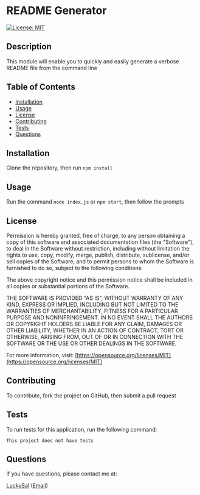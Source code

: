# README Generator
[![License: MIT](https://img.shields.io/badge/License-MIT-yellow.svg)](https://opensource.org/licenses/MIT)
## Description

This module will enable you to quickly and easily generate a verbose README file from the command line

## Table of Contents

- [Installation](#installation)
- [Usage](#usage)
- [License](#license)
- [Contributing](#contributing)
- [Tests](#tests)
- [Questions](#questions)

## Installation

Clone the repository, then run `npm install`

## Usage

Run the command `node index.js` or `npm start`, then follow the prompts

## License

Permission is hereby granted, free of charge, to any person obtaining a copy of this software and associated documentation files (the "Software"), to deal in the Software without restriction, including without limitation the rights to use, copy, modify, merge, publish, distribute, sublicense, and/or sell copies of the Software, and to permit persons to whom the Software is furnished to do so, subject to the following conditions:

The above copyright notice and this permission notice shall be included in all copies or substantial portions of the Software.
            
THE SOFTWARE IS PROVIDED "AS IS", WITHOUT WARRANTY OF ANY KIND, EXPRESS OR IMPLIED, INCLUDING BUT NOT LIMITED TO THE WARRANTIES OF MERCHANTABILITY, FITNESS FOR A PARTICULAR PURPOSE AND NONINFRINGEMENT. IN NO EVENT SHALL THE AUTHORS OR COPYRIGHT HOLDERS BE LIABLE FOR ANY CLAIM, DAMAGES OR OTHER LIABILITY, WHETHER IN AN ACTION OF CONTRACT, TORT OR OTHERWISE, ARISING FROM, OUT OF OR IN CONNECTION WITH THE SOFTWARE OR THE USE OR OTHER DEALINGS IN THE SOFTWARE.

For more information, visit: [https://opensource.org/licenses/MIT](https://opensource.org/licenses/MIT)

## Contributing

To contribute, fork the project on GitHub, then submit a pull request

## Tests

To run tests for this application, run the following command:

    This project does not have tests

## Questions

If you have questions, please contact me at:

[LuckySal](https://github.com/LuckySal) ([Email](mailto:hillbp2014@gmail.com))
